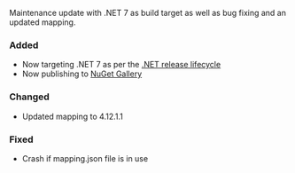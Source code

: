 Maintenance update with .NET 7 as build target as well as bug fixing and an updated
mapping.

### Added
* Now targeting .NET 7 as per the [.NET release lifecycle](https://dotnet.microsoft.com/en-us/platform/support/policy/dotnet-core)
* Now publishing to [NuGet Gallery](https://www.nuget.org)

### Changed
* Updated mapping to 4.12.1.1

### Fixed
* Crash if mapping.json file is in use
